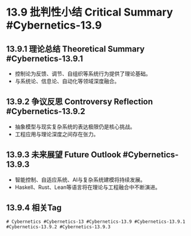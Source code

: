 # 13.9 批判性小结 Critical Summary #Cybernetics-13.9

## 13.9.1 理论总结 Theoretical Summary #Cybernetics-13.9.1

- 控制论为反馈、调节、自组织等系统行为提供了理论基础。
- 与系统论、信息论、自动化等领域深度融合。

## 13.9.2 争议反思 Controversy Reflection #Cybernetics-13.9.2

- 抽象模型与现实复杂系统的表达极限仍是核心挑战。
- 工程应用与理论深度之间存在张力。

## 13.9.3 未来展望 Future Outlook #Cybernetics-13.9.3

- 智能控制、自适应系统、AI与复杂系统建模将持续发展。
- Haskell、Rust、Lean等语言将在理论与工程融合中不断演进。

## 13.9.4 相关Tag

`# Cybernetics #Cybernetics-13 #Cybernetics-13.9 #Cybernetics-13.9.1 #Cybernetics-13.9.2 #Cybernetics-13.9.3`
